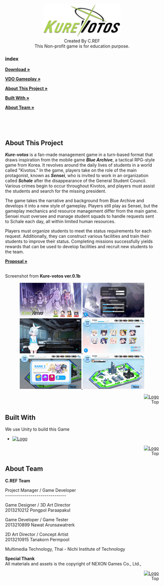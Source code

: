 <a name="readme-top"></a>

<div align="center">
  <a href="https://github.com/n-prxn/MTE-455-Group-2-C.REF">
    <img src="/Assets/UI/Kurevotos_logo_2.png" alt="Logo" width="50%" height="auto">
  </a>
</div>

<div align="center">
Created By C.REF<br>
This Non-profit game is for education purpose.
</div>

### index
<a href="/../../releases/latest/"><strong>Download »</strong> </a>

<a href=""><strong>VDO Gameplay »</strong> </a>

<a href="#About" ><strong>About This Project »</strong> </a>

<a href="#Built" ><strong>Built With »</strong> </a>

<a href="#Team" ><strong>About Team »</strong> </a>

<br><br><br>

<a name="About"></a>
## About This Project
<strong>*Kure-votos*</strong> is a fan-made management game in a turn-based format that draws inspiration from the mobile game <strong>*Blue Archive*</strong>, a tactical RPG-style game from Korea. It revolves around the daily lives of students in a world called "Kivotos." In the game, players take on the role of the main protagonist, known as <strong>*Sensei*</strong>, who is invited to work in an organization called <b>*Schale*</b> after the disappearance of the General Student Council. Various crimes begin to occur throughout Kivotos, and players must assist the students and search for the missing president.

The game takes the narrative and background from Blue Archive and develops it into a new style of gameplay. Players still play as Sensei, but the gameplay mechanics and resource management differ from the main game. Sensei must oversee and manage student squads to handle requests sent to Schale each day, all within limited human resources.

Players must organize students to meet the status requirements for each request. Additionally, they can construct various facilities and train their students to improve their status. Completing missions successfully yields rewards that can be used to develop facilities and recruit new students to the team.

<a href="https://docs.google.com/document/d/1NcLMLMp0S3COwZozvb5gWbCGRApIb6obFMbMnfvBInc/edit?usp=sharing" ><strong>Proposal »</strong> </a>


<br><be>
Screenshot from <b>Kure-votos ver.0.1b</b>
<div align="center">
  <a href="/screenshot/1.jpg">
    <img src="/screenshot/1.jpg" alt="Logo" width="40%" height="auto">
   </a>
    <a href="/screenshot/2.jpg">
    <img src="/screenshot/2.jpg" alt="Logo" width="40%" height="auto">
   </a>
    <a href="/screenshot/3.jpg">
    <img src="/screenshot/3.jpg" alt="Logo" width="40%" height="auto">
   </a>
    <a href="/screenshot/4.jpg">
    <img src="/screenshot/4.jpg" alt="Logo" width="40%" height="auto">
   </a>
    <a href="/screenshot/5.jpg">
    <img src="/screenshot/5.jpg" alt="Logo" width="40%" height="auto">
   </a>
    <a href="/screenshot/6.jpg">
    <img src="/screenshot/6.jpg" alt="Logo" width="40%" height="auto">
   </a>

  </a>
</div>

<p align="right">
  <a href="#readme-top"><img src="https://static.thenounproject.com/png/691751-200.png" alt="Logo" width="auto" height="30"></a>
  <br>
  Top
</p>


<a name="Built"></a>
## Built With

We use Unity to build this Game

* <a href="https://unity.com/">
   <img src="https://upload.wikimedia.org/wikipedia/commons/thumb/8/8a/Official_unity_logo.png/640px-Official_unity_logo.png" alt="Logo" width="10%" height="auto">
  </a>


<p align="right">
  <a href="#readme-top"><img src="https://static.thenounproject.com/png/691751-200.png" alt="Logo" width="auto" height="30"></a>
  <br>
  Top
</p>

<a name="Team"></a>
## About Team

<strong>C.REF Team</strong>

Project Manager / Game Developer<br>
    -------------------------------

Game Designer / 3D Art Director<br>
<t>2013210212   Pongpol Paraapakul
 
Game Developer / Game Tester<br>
    2013210899   Nawat Arunsawatrerk

2D Art Director / Concept Artist<br>
    2013210915   Tanakorn Permpool

Multimedia Technology, Thai - Nichi Institute of Technology<br>

<strong>Special Thank</strong><br>
All materials and assets is the copyright of NEXON Games Co., Ltd.,


<p align="right">
  <a href="#readme-top"><img src="https://static.thenounproject.com/png/691751-200.png" alt="Logo" width="auto" height="30"></a>
  <br>
  Top
</p>

[React.js]: https://img.shields.io/badge/React-20232A?style=for-the-badge&logo=react&logoColor=61DAFB
[React-url]: https://reactjs.org/
